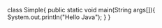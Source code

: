 
class Simple{
  public static void main(String args[]){
    System.out.println("Hello Java");
  }
}
